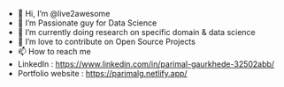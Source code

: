 - 👋 Hi, I’m @live2awesome
- 👀 I’m Passionate guy for Data Science  
- 🌱 I’m currently doing research on specific domain & data science 
- 💞️ I’m love to contribute on Open Source Projects 
- 📫 How to reach me 
- LinkedIn : https://www.linkedin.com/in/parimal-gaurkhede-32502abb/
- Portfolio website : https://parimalg.netlify.app/

<!---
live2awesome/live2awesome is a ✨ special ✨ repository because its `README.md` (this file) appears on your GitHub profile.
You can click the Preview link to take a look at your changes.
--->
